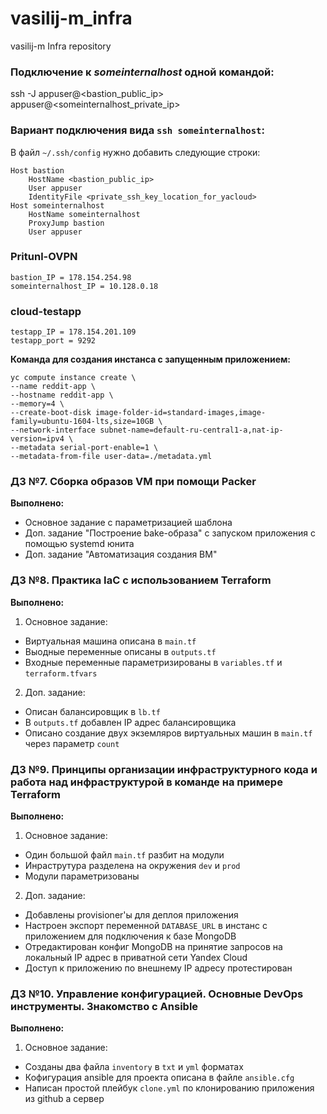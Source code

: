# vasilij-m_infra
vasilij-m Infra repository

### Подключение к *someinternalhost* одной командой:

ssh -J appuser@<bastion_public_ip> appuser@<someinternalhost_private_ip>

### Вариант подключения вида `ssh someinternalhost`:

В файл `~/.ssh/config` нужно добавить следующие строки:

```
Host bastion
    HostName <bastion_public_ip>
    User appuser
    IdentityFile <private_ssh_key_location_for_yacloud>
Host someinternalhost
    HostName someinternalhost
    ProxyJump bastion
    User appuser
```

### Pritunl-OVPN

```
bastion_IP = 178.154.254.98
someinternalhost_IP = 10.128.0.18
```

### cloud-testapp

```
testapp_IP = 178.154.201.109
testapp_port = 9292
```

**Команда для создания инстанса с запущенным приложением:**

```
yc compute instance create \
--name reddit-app \
--hostname reddit-app \
--memory=4 \
--create-boot-disk image-folder-id=standard-images,image-family=ubuntu-1604-lts,size=10GB \
--network-interface subnet-name=default-ru-central1-a,nat-ip-version=ipv4 \
--metadata serial-port-enable=1 \
--metadata-from-file user-data=./metadata.yml
```

### ДЗ №7. Сборка образов VM при помощи Packer

**Выполнено:**
* Основное задание с параметризацией шаблона
* Доп. задание "Построение bake-образа" с запуском приложения с помощью systemd юнита
* Доп. задание "Автоматизация создания ВМ"

### ДЗ №8. Практика IaC с использованием Terraform

**Выполнено:**
1. Основное задание:
  * Виртуальная машина описана в `main.tf`
  * Выодные переменные описаны в `outputs.tf`
  * Входные переменные параметризированы в `variables.tf` и `terraform.tfvars`

2. Доп. задание:
  * Описан балансировщик в `lb.tf`
  * В `outputs.tf` добавлен IP адрес балансировщика
  * Описано создание двух экземляров виртуальных машин в `main.tf` через параметр `count`

### ДЗ №9. Принципы организации инфраструктурного кода и работа над инфраструктурой в команде на примере Terraform

**Выполнено:**
1. Основное задание:
  * Один большой файл `main.tf` разбит на модули
  * Инраструтура разделена на окружения `dev` и `prod`
  * Модули параметризованы

2. Доп. задание:
  * Добавлены provisioner'ы для деплоя приложения
  * Настроен экспорт переменной `DATABASE_URL` в инстанс с приложением для подключения к базе MongoDB
  * Отредактирован конфиг MongoDB на принятие запросов на локальный IP адрес в приватной сети Yandex Cloud
  * Доступ к приложению по внешнему IP адресу протестирован

### ДЗ №10. Управление конфигурацией. Основные DevOps инструменты. Знакомство с Ansible

**Выполнено:**
1. Основное задание:
  * Созданы два файла `inventory` в `txt` и `yml` форматах
  * Кофигурация ansible для проекта описана в файле `ansible.cfg`
  * Написан простой плейбук `clone.yml` по клонированию приложения из github а сервер
